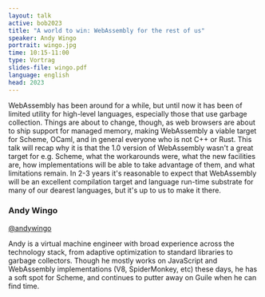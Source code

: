 ```yaml
---
layout: talk
active: bob2023
title: "A world to win: WebAssembly for the rest of us"
speaker: Andy Wingo
portrait: wingo.jpg
time: 10:15-11:00
type: Vortrag
slides-file: wingo.pdf
language: english
head: 2023
---
```


WebAssembly has been around for a while, but until now it has been of
limited utility for high-level languages, especially those that use
garbage collection.  Things are about to change, though, as web
browsers are about to ship support for managed memory, making
WebAssembly a viable target for Scheme, OCaml, and in general everyone
who is not C++ or Rust.  This talk will recap why it is that the 1.0
version of WebAssembly wasn't a great target for e.g. Scheme, what the
workarounds were, what the new facilities are, how implementations
will be able to take advantage of them, and what limitations remain.
In 2-3 years it's reasonable to expect that WebAssembly will be an
excellent compilation target and language run-time substrate for many
of our dearest languages, but it's up to us to make it there.

### Andy Wingo

[@andywingo](https://twitter.com/andywingo)

Andy is a virtual machine engineer with broad experience across the
technology stack, from adaptive optimization to standard libraries to
garbage collectors. Though he mostly works on JavaScript and
WebAssembly implementations (V8, SpiderMonkey, etc) these days, he has
a soft spot for Scheme, and continues to putter away on Guile when he
can find time.
